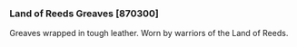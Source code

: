 ### Land of Reeds Greaves [870300]

Greaves wrapped in tough leather. Worn by warriors of the Land of Reeds.